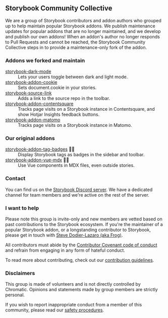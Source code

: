 ## Storybook Community Collective

We are a group of Storybook contributors and addon authors who grouped up to help maintain popular Storybook addons. We publish maintenance updates for popular addons that are no longer maintained, and we develop and publish our own addons! When an addon's author no longer responds to Pull Requests and cannot be reached, the Storybook Community Collective steps in to provide a maintenance-only fork of the addon.

### Addons we forked and maintain

<dl>
  <dt><a href="https://github.com/storybook-community/storybook-dark-mode">storybook-dark-mode</a></dt>
  <dd>Lets your users toggle between dark and light mode.</dd>
  <dt><a href="https://github.com/storybook-community/storybook-addon-cookie">storybook-addon-cookie</a></dt>
  <dd>Sets document.cookie in your stories.</dd>
  <dt><a href="https://github.com/storybook-community/storybook-source-link">storybook-source-link</a></dt>
  <dd>Adds a link to the source repo in the toolbar.</dd>
  <dt><a href="https://github.com/storybook-community/storybook-addon-contentsquare">storybook-addon-contentsquare</a></dt>
  <dd>Tracks page visits on a Storybook instance in Contentsquare, and show Hotjar Insights feedback buttons.</dd>
  <dt><a href="https://github.com/storybook-community/storybook-addon-matomo">storybook-addon-matomo</a></dt>
  <dd>Tracks page visits on a Storybook instance in Matomo.</dd>
</dl>

### Our original addons

<dl>
  <dt><a href="https://github.com/Sidnioulz/storybook-addon-tag-badges">storybook-addon-tag-badges</a> <span title="Hosted outside the organization">⛓️‍💥</span></dt>
  <dd>Display Storybook tags as badges in the sidebar and toolbar.</dd>
  <dt><a href="https://github.com/Sidnioulz/storybook-addon-vue-mdx">storybook-addon-vue-mdx</a>  <span title="Hosted outside the organization">⛓️‍💥</span></dt>
  <dd>Use Vue components in MDX files, even outside stories.</dd>
</dl>

### Contact

You can find us on the [Storybook Discord server](https://discord.gg/invite/storybook). We have a dedicated channel for team members and we're active on the rest of the server.

### I want to help

Please note this group is invite-only and new members are vetted based on past contributions to the Storybook ecosystem. If you're the maintainer of a popular Storybook addon, or a longstanding contributor to Storybook, please get in touch with [Steve Dodier-Lazaro (aka Frog)](https://github.com/sidnioulz).

All contributors must abide by the [Contributor Covenant code of conduct](https://github.com/storybook-community/.github/blob/main/profile/CODE_OF_CONDUCT.md) and refrain from engaging in any form of hateful conduct.

To read more about contributing, check out our [contribution guidelines](https://github.com/storybook-community/.github/blob/main/profile/CONTRIBUTE.md).

### Disclaimers

This group is made of volunteers and is not directly controlled by Chromatic. Opinions and statements made by group members are strictly personal.

If you wish to report inappropriate conduct from a member of this community, please read our [safety procedures](https://github.com/storybook-community/.github/blob/main/profile/SAFETY.md).
